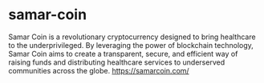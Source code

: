 # samar-coin
Samar Coin is a revolutionary cryptocurrency designed to bring healthcare to the underprivileged. By leveraging the power of blockchain technology, Samar Coin aims to create a transparent, secure, and efficient way of raising funds and distributing healthcare services to underserved communities across the globe.
https://samarcoin.com/
